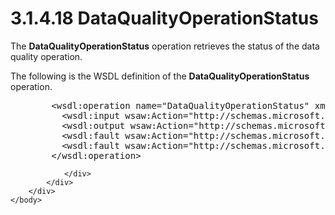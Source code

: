 <html dir="LTR" xmlns:mshelp="http://msdn.microsoft.com/mshelp" xmlns:ddue="http://ddue.schemas.microsoft.com/authoring/2003/5" xmlns:xlink="http://www.w3.org/1999/xlink" xmlns:tool="http://www.microsoft.com/tooltip">
    <head>
        <meta http-equiv="Content-Type" content="text/html; CHARSET=utf-8"></meta>
        <meta name="save" content="history"></meta>
        <title>3.1.4.18 DataQualityOperationStatus</title>
        <xml>
            <mshelp:toctitle title="3.1.4.18 DataQualityOperationStatus"></mshelp:toctitle>
            <mshelp:rltitle title="[MS-SSMDSWS-15]: DataQualityOperationStatus"></mshelp:rltitle>
            <mshelp:keyword index="A" term="cd25ea1b-d512-4803-b6f7-d8ea621b9c7f"></mshelp:keyword>
            <mshelp:attr name="DCSext.ContentType" value="open specification"></mshelp:attr>
            <mshelp:attr name="AssetID" value="cd25ea1b-d512-4803-b6f7-d8ea621b9c7f"></mshelp:attr>
            <mshelp:attr name="TopicType" value="kbRef"></mshelp:attr>
            <mshelp:attr name="DCSext.Title" value="[MS-SSMDSWS-15]: DataQualityOperationStatus" />
        </xml>
    </head>
    <body>
        <div id="header">
            <h1 class="heading">3.1.4.18 DataQualityOperationStatus</h1>
        </div>
        <div id="mainSection">
            <div id="mainBody">
                <div id="allHistory" class="saveHistory"></div>
                <div id="sectionSection0" class="section" name="collapseableSection">
                    

<p>The <b>DataQualityOperationStatus</b> operation retrieves
the status of the data quality operation.</p>

<p>The following is the WSDL definition of the <b>DataQualityOperationStatus</b>
operation.</p>

<dl>
<dd>
<div><pre>   &lt;wsdl:operation name=&quot;DataQualityOperationStatus&quot; xmlns:wsdl=&quot;http://schemas.xmlsoap.org/wsdl/&quot;&gt;
     &lt;wsdl:input wsaw:Action=&quot;http://schemas.microsoft.com/sqlserver/masterdataservices/2009/09/IService/DataQualityOperationStatus&quot; name=&quot;DataQualityOperationStatusRequest&quot; message=&quot;tns:DataQualityOperationStatusRequest&quot; xmlns:wsaw=&quot;http://www.w3.org/2006/05/addressing/wsdl&quot; /&gt;
     &lt;wsdl:output wsaw:Action=&quot;http://schemas.microsoft.com/sqlserver/masterdataservices/2009/09/IService/DataQualityOperationStatusResponse&quot; name=&quot;DataQualityOperationStatusResponse&quot; message=&quot;tns:DataQualityOperationStatusResponse&quot; xmlns:wsaw=&quot;http://www.w3.org/2006/05/addressing/wsdl&quot; /&gt;
     &lt;wsdl:fault wsaw:Action=&quot;http://schemas.microsoft.com/sqlserver/masterdataservices/2009/09/IService/DataQualityOperationStatusSkuNotSupportedMessageFault&quot; name=&quot;SkuNotSupportedMessageFault&quot; message=&quot;tns:IService_DataQualityOperationStatus_SkuNotSupportedMessageFault_FaultMessage&quot; xmlns:wsaw=&quot;http://www.w3.org/2006/05/addressing/wsdl&quot; /&gt;
     &lt;wsdl:fault wsaw:Action=&quot;http://schemas.microsoft.com/sqlserver/masterdataservices/2009/09/IService/DataQualityOperationStatusEditionExpiredMessageFault&quot; name=&quot;EditionExpiredMessageFault&quot; message=&quot;tns:IService_DataQualityOperationStatus_EditionExpiredMessageFault_FaultMessage&quot; xmlns:wsaw=&quot;http://www.w3.org/2006/05/addressing/wsdl&quot; /&gt;
   &lt;/wsdl:operation&gt;
</pre></div>
</dd></dl>


                </div>
            </div>
        </div>
    </body>
</html>